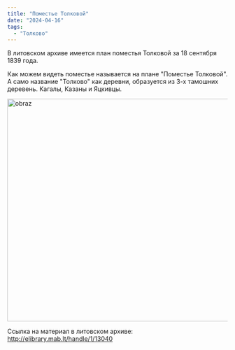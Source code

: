 ```yaml
---
title: "Поместье Толковой"
date: "2024-04-16"
tags: 
  - "Толково"
---
```


В литовском архиве имеется план поместья Толковой за 18 сентября 1839 года.

Как можем видеть поместье называется на плане "Поместье Толковой". А само название "Толково" как деревни, образуется из 3-х тамошних деревень. Кагалы, Казаны и Яцкивцы.

<a data-flickr-embed="true" href="https://www.flickr.com/photos/98644112@N04/53656957332/in/dateposted-public/" title="obraz"><img src="https://live.staticflickr.com/65535/53656957332_afba0abd40_c.jpg" width="800" height="509" alt="obraz"/></a><script async src="//embedr.flickr.com/assets/client-code.js" charset="utf-8"></script>

Ссылка на материал в литовском архиве: http://elibrary.mab.lt/handle/1/13040
